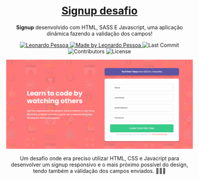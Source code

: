 <h1 align="center">
  <a href="">
    Signup desafio
  </a>
</h1>

<p align="center"><b>Signup</b> desenvolvido com HTML, SASS E Javascript, uma aplicação dinâmica fazendo a validação dos campos!</p>

<p align="center">
   <a href="https://www.linkedin.com/in/leonardo-pessoa-5733121b5/">
      <img alt="Leonardo Pessoa" src="https://img.shields.io/badge/-Leonardo Pessoa-4e5acf?style=flat&logo=Linkedin&logoColor=white" />
   </a>
  
  <a href="https://github.com/LeonardoPess">
    <img alt="Made by Leonardo Pessoa" src="https://img.shields.io/badge/made%20by-Leonardo%20Pessoa-5965e0">
  </a>

  <img alt="Last Commit" src="https://img.shields.io/github/last-commit/LeonardoPess/signup-desafio?color=rgb(89,101,224)%22">

  <img alt="Contributors" src="https://img.shields.io/github/contributors/LeonardoPess/signup-desafio?color=rgb(89,101,224)">

  <img alt="License" src="https://img.shields.io/badge/license-MIT-%2304D361?color=rgb(89,101,224)">
</p>

<p align="center">
  <img src="Animate.gif">
</p>

<p align="center">Um desafio onde era preciso utilizar HTML, CSS e Javacript para desenvolver um signup responsivo e o mais próximo possível do design, tendo também a válidação dos campos enviados. 🚀🚀🚀</p>

